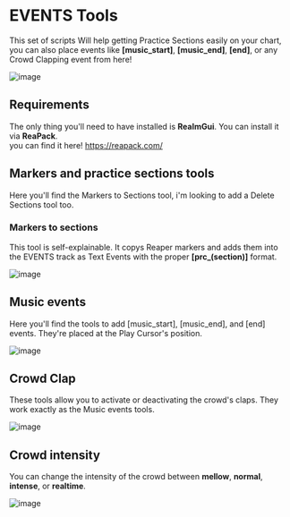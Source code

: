 # **EVENTS Tools**  
This set of scripts Will help getting Practice Sections easily on your chart, you can also place events like **[music_start]**, **[music_end]**, **[end]**, or any Crowd Clapping event from here!  
  
![image](https://github.com/user-attachments/assets/b61dac68-d327-4e99-b04e-a7a43868f3e6)
  
## **Requirements**  
The only thing you'll need to have installed is **ReaImGui**. You can install it via **ReaPack**.  
you can find it here! https://reapack.com/  
  
## Markers and practice sections tools  
Here you'll find the Markers to Sections tool, i'm looking to add a Delete Sections tool too.  
  
### Markers to sections  
This tool is self-explainable. It copys Reaper markers and adds them into the EVENTS track as Text Events with the proper **[prc_(section)]** format.  
  
![image](https://github.com/user-attachments/assets/36a21f33-ed87-4c44-83f0-6319342263ff)
  
## Music events  
Here you'll find the tools to add [music_start], [music_end], and [end] events. They're placed at the Play Cursor's position.  
  
![image](https://github.com/user-attachments/assets/5b021182-1163-4fbb-b382-dbfac349d4b0)  

## Crowd Clap  
These tools allow you to activate or deactivating the crowd's claps. They work exactly as the Music events tools.  
  
![image](https://github.com/user-attachments/assets/e91a72f3-82d9-4428-ae78-408426d0c1e4)
  
## Crowd intensity  
You can change the intensity of the crowd between **mellow**, **normal**, **intense**, or **realtime**.  
  
![image](https://github.com/user-attachments/assets/6ef45ae0-4588-499d-9585-73086225fd4a)

